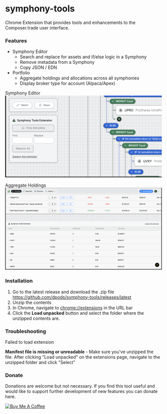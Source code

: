 # symphony-tools
Chrome Extension that provides tools and enhancements to the Composer.trade user interface.

### Features
- Symphony Editor
  - Search and replace for assets and if/else logic in a Symphony
  - Remove metadata from a Symphony
  - Copy JSON / EDN
- Portfolio
  - Aggregate holdings and allocations across all symphonies
  - Display broker type for account (Alpaca/Apex)

Symphony Editor
![Symphony Tools Extension - Symphony Editor](docs/images/symphony-editor.png)

Aggregate Holdings
![Symphony Tools Extension - Portfolio](docs/images/portfolio.png)

### Installation

1. Go to the latest release and download the .zip file
    https://github.com/dpods/symphony-tools/releases/latest
2. Unzip the contents 
3. In Chrome, navigate to [chrome://extensions](chrome://extensions/) in the URL bar 
4. Click the **Load unpacked** button and select the folder where the unzipped contents are.

### Troubleshooting

Failed to load extension

**Manifest file is missing or unreadable** - Make sure you've unzipped the file. After clicking "Load unpacked" on the extensions page, navigate to the unzipped folder and click "Select"

### Donate

Donations are welcome but not necessary. If you find this tool useful and would like to support further development of new features you can donate here.

<a href="https://www.buymeacoffee.com/dpods" target="_blank"><img src="https://cdn.buymeacoffee.com/buttons/default-orange.png" alt="Buy Me A Coffee" height="41" width="174"></a>
